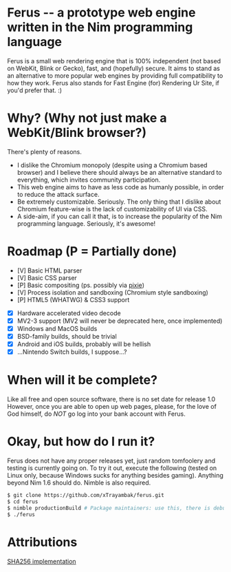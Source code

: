 # Ferus -- a prototype web engine written in the Nim programming language
Ferus is a small web rendering engine that is 100% independent (not based on WebKit, Blink or Gecko), fast, and (hopefully) secure. It aims to stand as an alternative to more popular web engines by providing full compatibility to how they work.
Ferus also stands for Fast Engine (for) Rendering Ur Site, if you'd prefer that. :)

# Why? (Why not just make a WebKit/Blink browser?)
There's plenty of reasons.
- I dislike the Chromium monopoly (despite using a Chromium based browser) and I believe there should always be an alternative standard to everything, which invites community participation.
- This web engine aims to have as less code as humanly possible, in order to reduce the attack surface.
- Be extremely customizable. Seriously. The only thing that I dislike about Chromium feature-wise is the lack of customizability of UI via CSS.
- A side-aim, if you can call it that, is to increase the popularity of the Nim programming language. Seriously, it's awesome!

# Roadmap (P = Partially done)
- [V] Basic HTML parser
- [V] Basic CSS parser
- [P] Basic compositing (ps. possibly via [pixie](https://github.com/treeform/pixie))
- [V] Process isolation and sandboxing (Chromium style sandboxing)
- [P] HTML5 (WHATWG) & CSS3 support
- [X] Hardware accelerated video decode
- [X] MV2-3 support (MV2 will never be deprecated here, once implemented)
- [X] Windows and MacOS builds
- [X] BSD-family builds, should be trivial
- [X] Android and iOS builds, probably will be hellish
- [X] ...Nintendo Switch builds, I suppose...?

# When will it be complete?
Like all free and open source software, there is no set date for release 1.0
However, once you are able to open up web pages, please, for the love of God himself, do *NOT*
go log into your bank account with Ferus.

# Okay, but how do I run it?
Ferus does not have any proper releases yet, just random tomfoolery and testing is currently going on. To try it out, execute the following (tested on Linux only, because Windows sucks for anything besides gaming).
Anything beyond Nim 1.6 should do. Nimble is also required.
```bash
$ git clone https://github.com/xTrayambak/ferus.git
$ cd ferus
$ nimble productionBuild # Package maintainers: use this, there is debugBuild, but it is only for Ferus developers
$ ./ferus
```

# Attributions
[SHA256 implementation](https://github.com/jangko/nimSHA2/)

